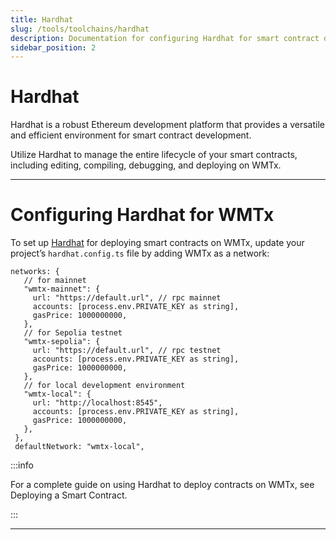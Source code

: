```yaml
---
title: Hardhat
slug: /tools/toolchains/hardhat
description: Documentation for configuring Hardhat for smart contract development on WMTx, including setup instructions for mainnet, testnet, and local development environments.
sidebar_position: 2
---
```


# Hardhat

Hardhat is a robust Ethereum development platform that provides a versatile and efficient environment for smart contract development.

Utilize Hardhat to manage the entire lifecycle of your smart contracts, including editing, compiling, debugging, and deploying on WMTx.

---

# Configuring Hardhat for WMTx

To set up [Hardhat](https://hardhat.org/) for deploying smart contracts on WMTx, update your project’s `hardhat.config.ts` file by adding WMTx as a network:

```tsx
networks: {
   // for mainnet
   "wmtx-mainnet": {
     url: "https://default.url", // rpc mainnet
     accounts: [process.env.PRIVATE_KEY as string],
     gasPrice: 1000000000,
   },
   // for Sepolia testnet
   "wmtx-sepolia": {
     url: "https://default.url", // rpc testnet
     accounts: [process.env.PRIVATE_KEY as string],
     gasPrice: 1000000000,
   },
   // for local development environment
   "wmtx-local": {
     url: "http://localhost:8545",
     accounts: [process.env.PRIVATE_KEY as string],
     gasPrice: 1000000000,
   },
 },
 defaultNetwork: "wmtx-local",
```

:::info

For a complete guide on using Hardhat to deploy contracts on WMTx, see Deploying a Smart Contract.

:::

---
